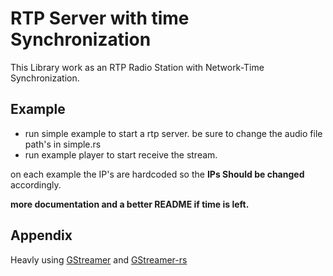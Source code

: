 # RTP Server with time Synchronization

This Library work as an RTP Radio Station with Network-Time Synchronization.

## Example

- run simple example to start a rtp server. be sure to change the audio file path's in simple.rs
- run example player to start receive the stream.

on each example the IP's are hardcoded so the __IPs Should be changed__ accordingly.

__more documentation and a better README if time is left.__

## Appendix

Heavly using [GStreamer](https://gitlab.freedesktop.org/gstreamer) and [GStreamer-rs](https://gitlab.freedesktop.org/gstreamer/gstreamer-rs/-/tree/main)
